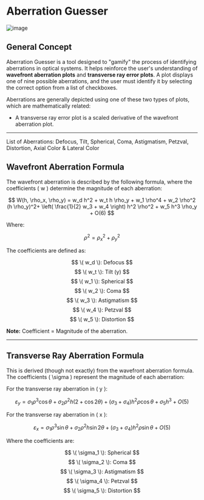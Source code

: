 # Aberration Guesser
![image](https://github.com/user-attachments/assets/8b736156-cc98-41dc-aa64-3c1af85dff70)

## General Concept

Aberration Guesser is a tool designed to "gamify" the process of identifying aberrations in optical systems. It helps reinforce the user's understanding of **wavefront aberration plots** and **transverse ray error plots**. A plot displays one of nine possible aberrations, and the user must identify it by selecting the correct option from a list of checkboxes.

Aberrations are generally depicted using one of these two types of plots, which are mathematically related:

- A transverse ray error plot is a scaled derivative of the wavefront aberration plot.

---

List of Aberrations: Defocus, Tilt, Spherical, Coma, Astigmatism, Petzval, Distortion, Axial Color & Lateral Color

## Wavefront Aberration Formula

The wavefront aberration is described by the following formula, where the coefficients \( w \)  determine the magnitude of each aberration:

$$
W(h, \rho_x, \rho_y) = w_d h^2 + w_t h \rho_y + w_1 \rho^4 + w_2 \rho^2 (h \rho_y)^2+ \left( \frac{1}{2} w_3 + w_4 \right) h^2 \rho^2 + w_5 h^3 \rho_y + O(6)
$$

Where:

$$
\rho^2 = \rho_x^2 + \rho_y^2
$$

The coefficients are defined as:

$$ \( w_d \):  Defocus $$
$$ \( w_t \):  Tilt (y) $$
$$ \( w_1 \):  Spherical $$ 
$$ \( w_2 \):  Coma $$ 
$$ \( w_3 \):  Astigmatism $$ 
$$ \( w_4 \):  Petzval $$ 
$$ \( w_5 \):  Distortion $$ 

**Note:** Coefficient = Magnitude of the aberration.

---

## Transverse Ray Aberration Formula

This is derived (though not exactly) from the wavefront aberration formula. The coefficients \( \sigma \) represent the magnitude of each aberration:

For the transverse ray aberration in \( y \):

$$
\varepsilon_y = \sigma_1 \rho^3 \cos \theta + \sigma_2 \rho^2 h (2 + \cos 2\theta)+ (\sigma_3 + \sigma_4) h^2 \rho \cos \theta + \sigma_5 h^3 + O(5)
$$

For the transverse ray aberration in \( x \):

$$
\varepsilon_x = \sigma_1 \rho^3 \sin \theta + \sigma_2 \rho^2 h \sin 2\theta+ (\sigma_3 + \sigma_4) h^2 \rho \sin \theta + O(5)
$$

Where the coefficients are:

$$ \( \sigma_1 \):  Spherical $$ 
$$ \( \sigma_2 \):  Coma $$ 
$$ \( \sigma_3 \):  Astigmatism $$ 
$$ \( \sigma_4 \):  Petzval $$ 
$$ \( \sigma_5 \):  Distortion $$ 
